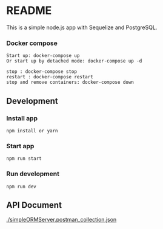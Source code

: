 # README

This is a simple node.js app with Sequelize and PostgreSQL.

### Docker compose

```
Start up: docker-compose up
Or start up by detached mode: docker-compose up -d

stop : docker-compose stop
restart : docker-compose restart
stop and remove containers: docker-compose down

```

## Development
### Install app
```
npm install or yarn
```

### Start app
```
npm run start
```

### Run development
```
npm run dev
```

## API Document

[./simpleORMServer.postman_collection.json](https://github.com/alvisLu/simpleORMServer/blob/master/simpleORMServer.postman_collection.json)

